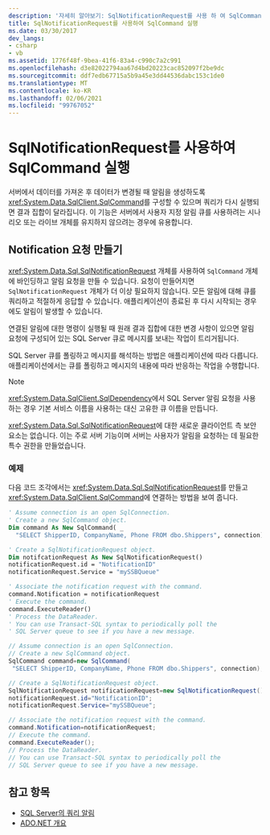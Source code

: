 ```yaml
---
description: '자세히 알아보기: SqlNotificationRequest를 사용 하 여 SqlCommand 실행'
title: SqlNotificationRequest를 사용하여 SqlCommand 실행
ms.date: 03/30/2017
dev_langs:
- csharp
- vb
ms.assetid: 1776f48f-9bea-41f6-83a4-c990c7a2c991
ms.openlocfilehash: d3e82022794aa67d4bd20223cac852097f2be9dc
ms.sourcegitcommit: ddf7edb67715a5b9a45e3dd44536dabc153c1de0
ms.translationtype: MT
ms.contentlocale: ko-KR
ms.lasthandoff: 02/06/2021
ms.locfileid: "99767052"
---
```

# <a name="sqlcommand-execution-with-a-sqlnotificationrequest"></a>SqlNotificationRequest를 사용하여 SqlCommand 실행

서버에서 데이터를 가져온 후 데이터가 변경될 때 알림을 생성하도록 <xref:System.Data.SqlClient.SqlCommand>를 구성할 수 있으며 쿼리가 다시 실행되면 결과 집합이 달라집니다. 이 기능은 서버에서 사용자 지정 알림 큐를 사용하려는 시나리오 또는 라이브 개체를 유지하지 않으려는 경우에 유용합니다.

## <a name="creating-the-notification-request"></a>Notification 요청 만들기

<xref:System.Data.Sql.SqlNotificationRequest> 개체를 사용하여 `SqlCommand` 개체에 바인딩하고 알림 요청을 만들 수 있습니다. 요청이 만들어지면 `SqlNotificationRequest` 개체가 더 이상 필요하지 않습니다. 모든 알림에 대해 큐를 쿼리하고 적절하게 응답할 수 있습니다. 애플리케이션이 종료된 후 다시 시작되는 경우에도 알림이 발생할 수 있습니다.

연결된 알림에 대한 명령이 실행될 때 원래 결과 집합에 대한 변경 사항이 있으면 알림 요청에 구성되어 있는 SQL Server 큐로 메시지를 보내는 작업이 트리거됩니다.

SQL Server 큐를 폴링하고 메시지를 해석하는 방법은 애플리케이션에 따라 다릅니다. 애플리케이션에서는 큐를 폴링하고 메시지의 내용에 따라 반응하는 작업을 수행합니다.

> [!NOTE]
> <xref:System.Data.SqlClient.SqlDependency>에서 SQL Server 알림 요청을 사용하는 경우 기본 서비스 이름을 사용하는 대신 고유한 큐 이름을 만듭니다.

<xref:System.Data.Sql.SqlNotificationRequest>에 대한 새로운 클라이언트 측 보안 요소는 없습니다. 이는 주로 서버 기능이며 서버는 사용자가 알림을 요청하는 데 필요한 특수 권한을 만들었습니다.

### <a name="example"></a>예제

다음 코드 조각에서는 <xref:System.Data.Sql.SqlNotificationRequest>를 만들고 <xref:System.Data.SqlClient.SqlCommand>에 연결하는 방법을 보여 줍니다.

```vb
' Assume connection is an open SqlConnection.
' Create a new SqlCommand object.
Dim command As New SqlCommand( _
  "SELECT ShipperID, CompanyName, Phone FROM dbo.Shippers", connection)

' Create a SqlNotificationRequest object.
Dim notifcationRequest As New SqlNotificationRequest()
notificationRequest.id = "NotificationID"
notificationRequest.Service = "mySSBQueue"

' Associate the notification request with the command.
command.Notification = notificationRequest
' Execute the command.
command.ExecuteReader()
' Process the DataReader.
' You can use Transact-SQL syntax to periodically poll the
' SQL Server queue to see if you have a new message.
```

```csharp
// Assume connection is an open SqlConnection.
// Create a new SqlCommand object.
SqlCommand command=new SqlCommand(
 "SELECT ShipperID, CompanyName, Phone FROM dbo.Shippers", connection);

// Create a SqlNotificationRequest object.
SqlNotificationRequest notificationRequest=new SqlNotificationRequest();
notificationRequest.id="NotificationID";
notificationRequest.Service="mySSBQueue";

// Associate the notification request with the command.
command.Notification=notificationRequest;
// Execute the command.
command.ExecuteReader();
// Process the DataReader.
// You can use Transact-SQL syntax to periodically poll the
// SQL Server queue to see if you have a new message.
```

## <a name="see-also"></a>참고 항목

- [SQL Server의 쿼리 알림](query-notifications-in-sql-server.md)
- [ADO.NET 개요](../ado-net-overview.md)
